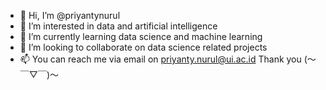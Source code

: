- 👋 Hi, I’m @priyantynurul
- 👀 I’m interested in data and artificial intelligence
- 🌱 I’m currently learning data science and machine learning
- 💞️ I’m looking to collaborate on data science related projects
- 📫 You can reach me via email on priyanty.nurul@ui.ac.id
Thank you (～￣▽￣)～

<!---
priyantynurul/priyantynurul is a ✨ special ✨ repository because its `README.md` (this file) appears on your GitHub profile.
You can click the Preview link to take a look at your changes.
--->
